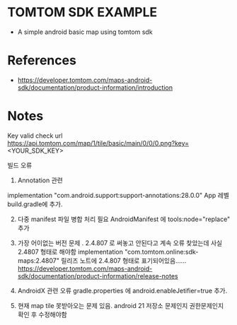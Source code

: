 # TOMTOM SDK EXAMPLE
 - A simple android basic map using tomtom sdk

# References
 - https://developer.tomtom.com/maps-android-sdk/documentation/product-information/introduction

# Notes
Key valid check url
https://api.tomtom.com/map/1/tile/basic/main/0/0/0.png?key=<YOUR_SDK_KEY>

빌드 오류

1. Annotation 관련

implementation "com.android.support:support-annotations:28.0.0"
App 레벨 build.gradle에 추가.

2. 다중 manifest 파일 병합 처리 필요
   AndroidManifest 에 tools:node="replace" 추가

3. 가장 어이없는 버전 문제 . 2.4.807 로 써놓고 안된다고 계속 오류 찾았는데 사실 2.4807 형태로 해야함
   implementation "com.tomtom.online:sdk-maps:2.4807"
   릴리즈 노트에 2.4.807 형태로 표기되어있음……
   https://developer.tomtom.com/maps-android-sdk/documentation/product-information/release-notes

4. AndroidX 관련 오류
   gradle.properties 에
   android.enableJetifier=true 추가.

5. 현재 map tile 못받아오는 문제 있음. android 21 저장소 문제인지 권한문제인지 확인 후 수정해야함 
